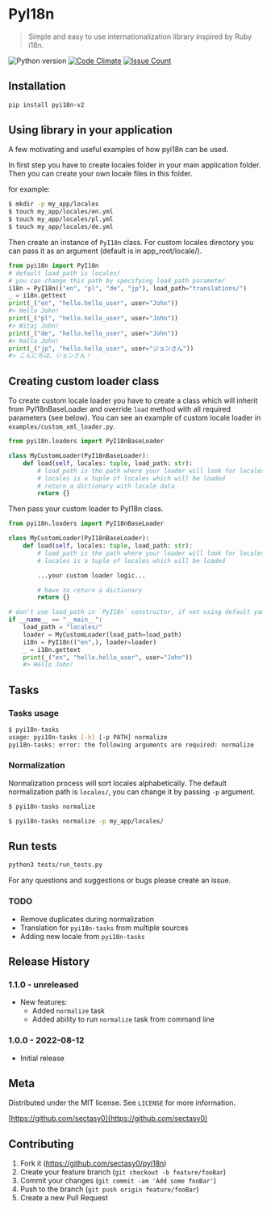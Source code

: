 # PyI18n
> Simple and easy to use internationalization library inspired by Ruby i18n.

![Python version][python-image]
[![Code Climate](https://codeclimate.com/github/sectasy0/pyi18n/badges/gpa.svg)](https://codeclimate.com/github/sectasy0/pyi18n/coverage)
[![Issue Count](https://codeclimate.com/github/sectasy0/pyi18n/badges/issue_count.svg)](https://codeclimate.com/github/sectasy0/pyi18n)

## Installation

```sh
pip install pyi18n-v2
```

## Using library in your application

A few motivating and useful examples of how pyi18n can be used.

In first step you have to create locales folder in your main application folder.
Then you can create your own locale files in this folder.

for example:

```sh
$ mkdir -p my_app/locales
$ touch my_app/locales/en.yml
$ touch my_app/locales/pl.yml
$ touch my_app/locales/de.yml
```

Then create an instance of `PyI18n` class. For custom locales directory you can pass it as an argument (default is in app_root/locale/).

```python
from pyi18n import PyI18n
# default load_path is locales/
# you can change this path by specifying load_path parameter
i18n = PyI18n(("en", "pl", "de", "jp"), load_path="translations/")
_ = i18n.gettext
print(_("en", "hello.hello_user", user="John"))
#> Hello John!
print(_("pl", "hello.hello_user", user="John"))
#> Witaj John!
print(_("de", "hello.hello_user", user="John"))
#> Hallo John!
print(_("jp", "hello.hello_user", user="ジョンさん"))
#> こんにちは、ジョンさん！
```

## Creating custom loader class

To create custom locale loader you have to create a class which will inherit from PyI18nBaseLoader and override `load` method with all required parameters (see below). You can see an example of custom locale loader in `examples/custom_xml_loader.py`.

```python
from pyi18n.loaders import PyI18nBaseLoader

class MyCustomLoader(PyI18nBaseLoader):
    def load(self, locales: tuple, load_path: str):
        # load_path is the path where your loader will look for locales files
        # locales is a tuple of locales which will be loaded
        # return a dictionary with locale data
        return {}
```

Then pass your custom loader to PyI18n class.

```python
from pyi18n.loaders import PyI18nBaseLoader

class MyCustomLoader(PyI18nBaseLoader):
    def load(self, locales: tuple, load_path: str):
        # load_path is the path where your loader will look for locales files
        # locales is a tuple of locales which will be loaded

        ...your custom loader logic...

        # have to return a dictionary
        return {}

# don't use load_path in `PyI18n` constructor, if not using default yaml loader
if __name__ == "__main__":
    load_path = "locales/"
    loader = MyCustomLoader(load_path=load_path)
    i18n = PyI18n(("en",), loader=loader)
    _ = i18n.gettext
    print(_("en", "hello.hello_user", user="John"))
    #> Hello John!
```

## Tasks

### Tasks usage

```sh
$ pyi18n-tasks
usage: pyi18n-tasks [-h] [-p PATH] normalize
pyi18n-tasks: error: the following arguments are required: normalize
```

### Normalization
Normalization process will sort locales alphabetically. The default normalization path is `locales/`, you can change it by passing `-p` argument.

```sh
$ pyi18n-tasks normalize 
```

```sh
$ pyi18n-tasks normalize -p my_app/locales/

```

## Run tests

```sh
python3 tests/run_tests.py
```

For any questions and suggestions or bugs please create an issue.

### TODO

* Remove duplicates during normalization
* Translation for `pyi18n-tasks` from multiple sources
* Adding new locale from `pyi18n-tasks`

## Release History

### 1.1.0 - unreleased

* New features:
    * Added `normalize` task
    * Added ability to run `normalize` task from command line

### 1.0.0 - 2022-08-12

* Initial release

## Meta

Distributed under the MIT license. See ``LICENSE`` for more information.

[https://github.com/sectasy0](https://github.com/sectasy0)

## Contributing

1. Fork it (<https://github.com/sectasy0/pyi18n>)
2. Create your feature branch (`git checkout -b feature/fooBar`)
3. Commit your changes (`git commit -am 'Add some fooBar'`) 
4. Push to the branch (`git push origin feature/fooBar`)
5. Create a new Pull Request

<!-- Markdown link & img dfn's -->
[python-image]: https://img.shields.io/badge/python-3.6-blue
[pypi-image]: https://img.shields.io/badge/pypi-remly-blue
[pypi-url]:  pypi.org/project/pyi18n/